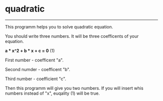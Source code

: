 # quadratic
---
This programm helps you to solve quadratic equation.

You should write three numbers. It will be three coefficents of your equation.

**a * x^2 + b * x + c = 0** (1)

First number - coefficent "a".

Second numder - coefficent "b".

Third number - coefficient "c".

Then this programm will give you two numbers. If you will insert whis numbers instead of "x", euqality (1) will be true.
